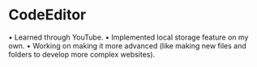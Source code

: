 # CodeEditor
• Learned through YouTube.
• Implemented local storage feature on my own.
• Working on making it more advanced (like making new files and folders to develop more complex websites).
